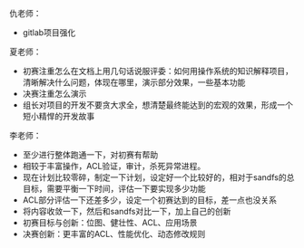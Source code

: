 仇老师：
* gitlab项目强化

夏老师：
* 初赛注重怎么在文档上用几句话说服评委：如何用操作系统的知识解释项目，清晰解决什么问题，体现在哪里，演示部分效果，一些基本功能
* 决赛注重怎么演示
* 组长对项目的开发不要贪大求全，想清楚最终能达到的宏观的效果，形成一个短小精悍的开发故事

李老师：
* 至少进行整体跑通一下，对初赛有帮助
* 相较于丰富操作，ACL验证，审计，杀死异常进程。
* 现在计划比较零碎，制定一下计划，设定好一个比较好的，相对于sandfs的总目标，需要平衡一下时间，评估一下要实现多少功能
* ACL部分评估一下还差多少，设定一个初赛达到的目标，差一点也没关系
* 将内容收敛一下，然后和sandfs对比一下，加上自己的创新
* 初赛目标与创新：位图、健壮性、ACL、应用场景
* 决赛创新：更丰富的ACL、性能优化、动态修改规则